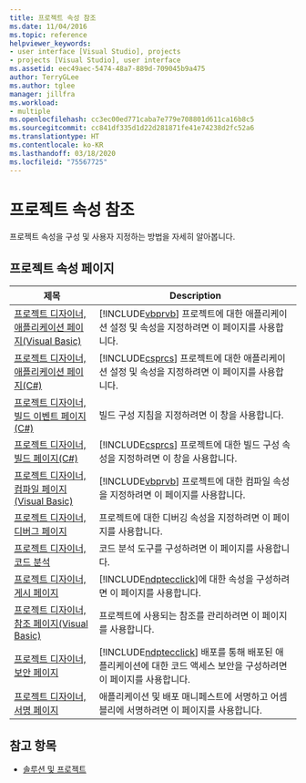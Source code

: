 ```yaml
---
title: 프로젝트 속성 참조
ms.date: 11/04/2016
ms.topic: reference
helpviewer_keywords:
- user interface [Visual Studio], projects
- projects [Visual Studio], user interface
ms.assetid: eec49aec-5474-48a7-889d-709045b9a475
author: TerryGLee
ms.author: tglee
manager: jillfra
ms.workload:
- multiple
ms.openlocfilehash: cc3ec00ed771caba7e779e708801d611ca16b8c5
ms.sourcegitcommit: cc841df335d1d22d281871fe41e74238d2fc52a6
ms.translationtype: HT
ms.contentlocale: ko-KR
ms.lasthandoff: 03/18/2020
ms.locfileid: "75567725"
---
```

# <a name="project-properties-reference"></a>프로젝트 속성 참조

프로젝트 속성을 구성 및 사용자 지정하는 방법을 자세히 알아봅니다.

## <a name="project-properties-pages"></a>프로젝트 속성 페이지

| 제목 | Description |
| - | - |
| [프로젝트 디자이너, 애플리케이션 페이지(Visual Basic)](../../ide/reference/application-page-project-designer-visual-basic.md) | [!INCLUDE[vbprvb](../../code-quality/includes/vbprvb_md.md)] 프로젝트에 대한 애플리케이션 설정 및 속성을 지정하려면 이 페이지를 사용합니다. |
| [프로젝트 디자이너, 애플리케이션 페이지(C#)](../../ide/reference/application-page-project-designer-csharp.md) | [!INCLUDE[csprcs](../../data-tools/includes/csprcs_md.md)] 프로젝트에 대한 애플리케이션 설정 및 속성을 지정하려면 이 페이지를 사용합니다. |
| [프로젝트 디자이너, 빌드 이벤트 페이지(C#)](../../ide/reference/build-events-page-project-designer-csharp.md) | 빌드 구성 지침을 지정하려면 이 창을 사용합니다. |
| [프로젝트 디자이너, 빌드 페이지(C#)](../../ide/reference/build-page-project-designer-csharp.md) | [!INCLUDE[csprcs](../../data-tools/includes/csprcs_md.md)] 프로젝트에 대한 빌드 구성 속성을 지정하려면 이 창을 사용합니다. |
| [프로젝트 디자이너, 컴파일 페이지(Visual Basic)](../../ide/reference/compile-page-project-designer-visual-basic.md) | [!INCLUDE[vbprvb](../../code-quality/includes/vbprvb_md.md)] 프로젝트에 대한 컴파일 속성을 지정하려면 이 페이지를 사용합니다. |
| [프로젝트 디자이너, 디버그 페이지](../../ide/reference/debug-page-project-designer.md) | 프로젝트에 대한 디버깅 속성을 지정하려면 이 페이지를 사용합니다. |
| [프로젝트 디자이너, 코드 분석](../../ide/reference/code-analysis-project-designer.md) | 코드 분석 도구를 구성하려면 이 페이지를 사용합니다. |
| [프로젝트 디자이너, 게시 페이지](../../ide/reference/publish-page-project-designer.md) | [!INCLUDE[ndptecclick](../../deployment/includes/ndptecclick_md.md)]에 대한 속성을 구성하려면 이 페이지를 사용합니다. |
| [프로젝트 디자이너, 참조 페이지(Visual Basic)](../../ide/reference/references-page-project-designer-visual-basic.md) | 프로젝트에 사용되는 참조를 관리하려면 이 페이지를 사용합니다. |
| [프로젝트 디자이너, 보안 페이지](../../ide/reference/security-page-project-designer.md) | [!INCLUDE[ndptecclick](../../deployment/includes/ndptecclick_md.md)] 배포를 통해 배포된 애플리케이션에 대한 코드 액세스 보안을 구성하려면 이 페이지를 사용합니다. |
| [프로젝트 디자이너, 서명 페이지](../../ide/reference/signing-page-project-designer.md) | 애플리케이션 및 배포 매니페스트에 서명하고 어셈블리에 서명하려면 이 페이지를 사용합니다. |

## <a name="see-also"></a>참고 항목

- [솔루션 및 프로젝트](../../ide/solutions-and-projects-in-visual-studio.md)
